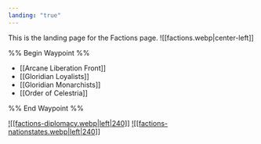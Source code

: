 ```yaml
---
landing: "true"
---
```

This is the landing page for the Factions page.
![[factions.webp|center-left]]

%% Begin Waypoint %%
- [[Arcane Liberation Front]]
- [[Gloridian Loyalists]]
- [[Gloridian Monarchists]]
- [[Order of Celestria]]

%% End Waypoint %%

<a href="World/Factions/Diplomacy/Diplomacy.md">![[factions-diplomacy.webp|left|240]]</a>
<a href="World/Factions/Nation States/Nation States.md">![[factions-nationstates.webp|left|240]]</a>